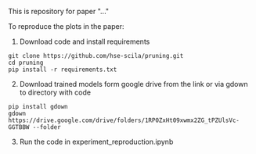 This is repository for paper "..."

To reproduce the plots in the paper:  

1.  Download code and install requirements
```
git clone https://github.com/hse-scila/pruning.git
cd pruning
pip install -r requirements.txt
```

2. Download trained models form google drive from the link or via gdown to directory with code
```
pip install gdown
gdown https://drive.google.com/drive/folders/1RP0ZxHt09xwmx2ZG_tPZUlsVc-GGTBBW --folder
 ```

3. Run the code in experiment_reproduction.ipynb 

